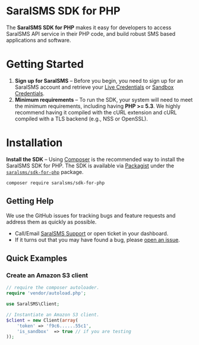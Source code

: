 # SaralSMS SDK for PHP

The **SaralSMS SDK for PHP** makes it easy for developers to access SaralSMS API service in their PHP code, and build robust SMS based applications and software.

# Getting Started
1. **Sign up for SaralSMS** – Before you begin, you need to sign up for an SaralSMS account and retrieve your [Live Credentials] or [Sandbox Credentials].
2. **Minimum requirements** – To run the SDK, your system will need to meet the minimum requirements, including having **PHP >= 5.3**. We highly recommend having it compiled with the cURL extension and cURL compiled with a TLS backend (e.g., NSS or OpenSSL).

# Installation
**Install the SDK** – Using [Composer] is the recommended way to install the SaralSMS SDK for PHP. The SDK is available via [Packagist] under the [`saralsms/sdk-for-php`][install-packagist] package.
```
composer require saralsms/sdk-for-php
```

## Getting Help
We use the GitHub issues for tracking bugs and feature requests and address them as quickly as possible.

* Call/Email [SaralSMS Support](https://saralsms.com/#contact) or open ticket in your dashboard.
* If it turns out that you may have found a bug, please [open an issue](https://github.com/saralsms/sdk-for-php/issues/new).

## Quick Examples

### Create an Amazon S3 client

```php
// require the composer autoloader.
require 'vendor/autoload.php';

use SaralSMS\Client;

// Instantiate an Amazon S3 client.
$client = new Client(array(
    'token' => 'f9c6......55c1',
    'is_sandbox'  => true // if you are testing
));
```

[Live Credentials]: https://app.saralsms.com
[Sandbox Credentials]: https://demo.saralsms.com

[composer]: http://getcomposer.org
[packagist]: http://packagist.org
[install-packagist]: https://packagist.org/packages/saralsms/sdk-for-php
